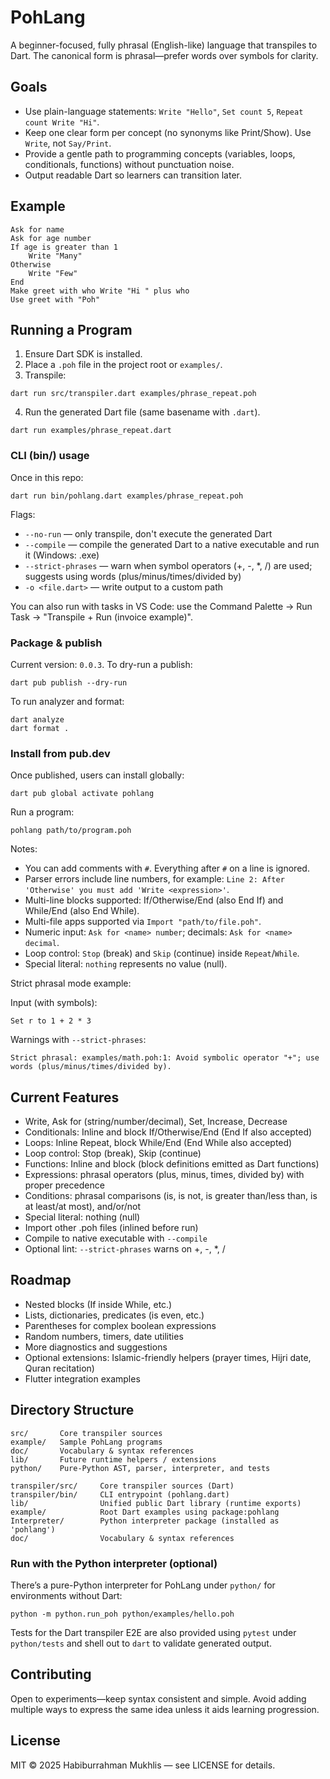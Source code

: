 # PohLang

A beginner-focused, fully phrasal (English-like) language that transpiles to Dart. The canonical form is phrasal—prefer words over symbols for clarity.

## Goals
- Use plain-language statements: `Write "Hello"`, `Set count 5`, `Repeat count Write "Hi"`.
- Keep one clear form per concept (no synonyms like Print/Show). Use `Write`, not `Say/Print`.
- Provide a gentle path to programming concepts (variables, loops, conditionals, functions) without punctuation noise.
- Output readable Dart so learners can transition later.

## Example
```
Ask for name
Ask for age number
If age is greater than 1
	Write "Many"
Otherwise
	Write "Few"
End
Make greet with who Write "Hi " plus who
Use greet with "Poh"
```

## Running a Program
1. Ensure Dart SDK is installed.
2. Place a `.poh` file in the project root or `examples/`.
3. Transpile:
```
dart run src/transpiler.dart examples/phrase_repeat.poh
```
4. Run the generated Dart file (same basename with `.dart`).
```
dart run examples/phrase_repeat.dart
```

### CLI (bin/) usage

Once in this repo:

```
dart run bin/pohlang.dart examples/phrase_repeat.poh
```

Flags:
- `--no-run` — only transpile, don't execute the generated Dart
- `--compile` — compile the generated Dart to a native executable and run it (Windows: .exe)
- `--strict-phrases` — warn when symbol operators (+, -, *, /) are used; suggests using words (plus/minus/times/divided by)
- `-o <file.dart>` — write output to a custom path

You can also run with tasks in VS Code: use the Command Palette → Run Task → "Transpile + Run (invoice example)".

### Package & publish

Current version: `0.0.3`.
To dry-run a publish:

```
dart pub publish --dry-run
```

To run analyzer and format:

```
dart analyze
dart format .
```

### Install from pub.dev

Once published, users can install globally:

```
dart pub global activate pohlang
```

Run a program:

```
pohlang path/to/program.poh
```

Notes:
- You can add comments with `#`. Everything after `#` on a line is ignored.
- Parser errors include line numbers, for example: `Line 2: After 'Otherwise' you must add 'Write <expression>'`.
- Multi-line blocks supported: If/Otherwise/End (also End If) and While/End (also End While).
- Multi-file apps supported via `Import "path/to/file.poh"`.
- Numeric input: `Ask for <name> number`; decimals: `Ask for <name> decimal`.
- Loop control: `Stop` (break) and `Skip` (continue) inside `Repeat`/`While`.
- Special literal: `nothing` represents no value (null).

Strict phrasal mode example:

Input (with symbols):

```
Set r to 1 + 2 * 3
```

Warnings with `--strict-phrases`:

```
Strict phrasal: examples/math.poh:1: Avoid symbolic operator "+"; use words (plus/minus/times/divided by).
```

## Current Features
- Write, Ask for (string/number/decimal), Set, Increase, Decrease
- Conditionals: Inline and block If/Otherwise/End (End If also accepted)
- Loops: Inline Repeat, block While/End (End While also accepted)
- Loop control: Stop (break), Skip (continue)
- Functions: Inline and block (block definitions emitted as Dart functions)
- Expressions: phrasal operators (plus, minus, times, divided by) with proper precedence
- Conditions: phrasal comparisons (is, is not, is greater than/less than, is at least/at most), and/or/not
- Special literal: nothing (null)
- Import other .poh files (inlined before run)
- Compile to native executable with `--compile`
- Optional lint: `--strict-phrases` warns on +, -, *, /

## Roadmap
- Nested blocks (If inside While, etc.)
- Lists, dictionaries, predicates (is even, etc.)
- Parentheses for complex boolean expressions
- Random numbers, timers, date utilities
- More diagnostics and suggestions
- Optional extensions: Islamic-friendly helpers (prayer times, Hijri date, Quran recitation)
- Flutter integration examples

## Directory Structure
```
src/       Core transpiler sources
example/   Sample PohLang programs
doc/       Vocabulary & syntax references
lib/       Future runtime helpers / extensions
python/    Pure-Python AST, parser, interpreter, and tests
```
```
transpiler/src/     Core transpiler sources (Dart)
transpiler/bin/     CLI entrypoint (pohlang.dart)
lib/                Unified public Dart library (runtime exports)
example/            Root Dart examples using package:pohlang
Interpreter/        Python interpreter package (installed as 'pohlang')
doc/                Vocabulary & syntax references
```

### Run with the Python interpreter (optional)

There’s a pure-Python interpreter for PohLang under `python/` for environments without Dart:

```
python -m python.run_poh python/examples/hello.poh
```

Tests for the Dart transpiler E2E are also provided using `pytest` under `python/tests` and shell out to `dart` to validate generated output.

## Contributing
Open to experiments—keep syntax consistent and simple. Avoid adding multiple ways to express the same idea unless it aids learning progression.

## License
MIT © 2025 Habiburrahman Mukhlis — see LICENSE for details.
